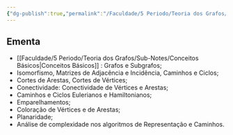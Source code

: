 ```yaml
---
{"dg-publish":true,"permalink":"/Faculdade/5 Periodo/Teoria dos Grafos/Grafos/","contentClasses":"list-cards","tags":["root","grafos"]}
---
```



## Ementa
- [[Faculdade/5 Periodo/Teoria dos Grafos/Sub-Notes/Conceitos Básicos\|Conceitos Básicos]] : Grafos e Subgrafos; 
- Isomorfismo, Matrizes de Adjacência e Incidência, Caminhos e Ciclos; 
- Cortes de Arestas, Cortes de Vértices; 
- Conectividade: Conectividade de Vértices e Arestas; 
- Caminhos e Ciclos Eulerianos e Hamiltonianos; 
- Emparelhamentos; 
- Coloração de Vértices e de Arestas; 
- Planaridade;
- Análise de complexidade nos algoritmos de  Representação e Caminhos.